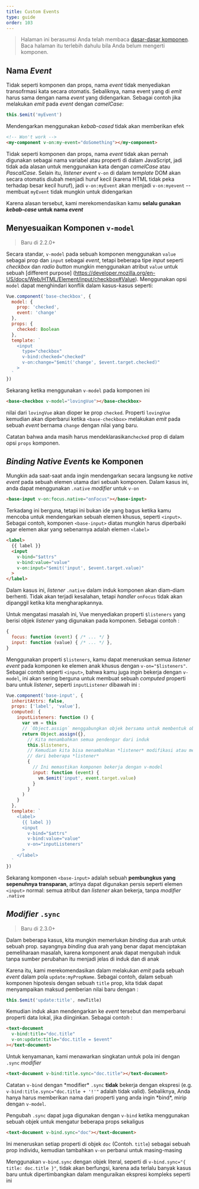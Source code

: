```yaml
---
title: Custom Events
type: guide
order: 103
---
```


> Halaman ini berasumsi Anda telah membaca [dasar-dasar komponen](components.html). Baca halaman itu terlebih dahulu bila Anda belum mengerti komponen.

## Nama *Event*

Tidak seperti komponen dan props, nama *event* tidak menyediakan transofrmasi kata secara otomatis.
Sebaliknya, nama event yang di *emit* harus sama dengan nama *event* yang didengarkan. Sebagai contoh jika melakukan *emit* pada *event* dengan *camelCase*:
 

```js
this.$emit('myEvent')
```

Mendengarkan menggunakan *kebab-cased* tidak akan memberikan efek

```html
<!-- Won't work -->
<my-component v-on:my-event="doSomething"></my-component>
```

Tidak seperti komponen dan props, nama *event* tidak akan pernah digunakan sebagai nama variabel atau properti di dalam JavaScript, jadi tidak ada alasan untuk menggunakan kata dengan *camelCase* atau *PascalCase*. Selain itu, *listener* *event* `v-on` di dalam *template* DOM akan secara otomatis diubah menjadi huruf kecil (karena HTML tidak peka terhadap besar kecil huruf), jadi `v-on:myEvent` akan menjadi `v-on:myevent` -- membuat `myEvent` tidak mungkin untuk didengarkan

Karena alasan tersebut, kami merekomendasikan kamu  **selalu gunakan *kebab-case* untuk nama *event***

## Menyesuaikan Komponen `v-model`

> Baru di 2.2.0+

Secara standar, `v-model` pada sebuah komponen menggunakan `value` sebagai prop dan `input` sebagai *event*, tetapi beberapa tipe *input* seperti *checkbox* dan *radio button* mungkin menggunakan atribut `value` untuk sebuah [different purpose] (https://developer.mozilla.org/en-US/docs/Web/HTML/Element/input/checkbox#Value). Menggunakan opsi `model` dapat menghindari konflik dalam kasus-kasus seperti:

```js
Vue.component('base-checkbox', {
  model: {
    prop: 'checked',
    event: 'change'
  },
  props: {
    checked: Boolean
  },
  template: `
    <input
      type="checkbox"
      v-bind:checked="checked"
      v-on:change="$emit('change', $event.target.checked)"
    >
  `
})
```

Sekarang ketika menggunakan `v-model` pada komponen ini

```html
<base-checkbox v-model="lovingVue"></base-checkbox>
```

nilai dari `lovingVue` akan dioper ke prop `checked`. Properti `lovingVue` kemudian akan diperbarui ketika `<base-checkbox>` melakukan *emit* pada sebuah *event* bernama `change` dengan nilai yang baru.

<p class="tip">Catatan bahwa anda masih harus mendeklarasikan<code>checked</code> prop di dalam opsi <code>props</code> komponen.</p>

## *Binding Native Events* ke Komponen

Mungkin ada saat-saat anda ingin mendengarkan secara langsung ke *native event* pada sebuah elemen utama dari sebuah komponen. Dalam kasus ini, anda dapat menggunakan `.native` *modifier* untuk `v-on`

```html
<base-input v-on:focus.native="onFocus"></base-input>
```

Terkadang ini berguna, tetapi ini bukan ide yang bagus ketika kamu mencoba untuk mendengarkan sebuah elemen khusus, seperti `<input>`. Sebagai contoh, komponen `<base-input>` diatas mungkin harus diperbaiki agar elemen akar yang sebenarnya adalah elemen `<label>` 

```html
<label>
  {{ label }}
  <input
    v-bind="$attrs"
    v-bind:value="value"
    v-on:input="$emit('input', $event.target.value)"
  >
</label>
```

Dalam kasus ini, *listener* `.native` dalam induk komponen akan diam-diam berhenti. Tidak akan terjadi kesalahan, tetapi *handler* `onFocus` tidak akan dipanggil ketika kita mengharapkannya.

Untuk mengatasi masalah ini, Vue menyediakan properti `$listeners` yang berisi objek *listener* yang digunakan pada komponen. Sebagai contoh :

```js
{
  focus: function (event) { /* ... */ }
  input: function (value) { /* ... */ },
}
```

Menggunakan properti `$listeners`, kamu dapat meneruskan semua *listener* *event* pada komponen ke elemen anak khusus dengan `v-on="$listeners"`. Sebagai contoh seperti `<input>`, bahwa kamu juga ingin bekerja dengan `v-model`, ini akan sering berguna untuk membuat sebuah *computed* properti baru untuk *listener*, seperti `inputListener` dibawah ini :

```js
Vue.component('base-input', {
  inheritAttrs: false,
  props: ['label', 'value'],
  computed: {
    inputListeners: function () {
      var vm = this
      // `Object.assign` menggabungkan objek bersama untuk membentuk objek baru
      return Object.assign({},
        // Kita menambahkan semua pendengar dari induk
        this.$listeners,
        // Kemudian kita bisa menambahkan *listener* modifikasi atau mengesampingkan kebiasaan
        // dari beberapa *listener*
        {
          // Ini memastikan komponen bekerja dengan v-model
          input: function (event) {
            vm.$emit('input', event.target.value)
          }
        }
      )
    }
  },
  template: `
    <label>
      {{ label }}
      <input
        v-bind="$attrs"
        v-bind:value="value"
        v-on="inputListeners"
      >
    </label>
  `
})
```

Sekarang komponen `<base-input>` adalah sebuah **pembungkus yang sepenuhnya transparan**, artinya dapat digunakan persis seperti elemen `<input>` normal: semua atribut dan *listener* akan bekerja, tanpa *modifier* `.native`

## *Modifier* `.sync`

> Baru di 2.3.0+

Dalam beberapa kasus, kita mungkin memerlukan *binding* dua arah untuk sebuah prop. sayangnya *binding* dua arah yang benar dapat menciptakan pemeliharaan masalah, karena komponent anak dapat mengubah induk tanpa sumber perubahan itu menjadi jelas di induk dan di anak

Karena itu, kami merekomendasikan dalam melakukan *emit* pada sebuah *event* dalam pola `update:myPropName`. Sebagai contoh, dalam sebuah komponen hipotesis dengan sebuah `title` prop, kita tidak dapat menyampaikan maksud pemberian nilai baru dengan :

```js
this.$emit('update:title', newTitle)
```

Kemudian induk akan mendengarkan ke *event* tersebut dan memperbarui properti data lokal, jika diinginkan. Sebagai contoh :

```html
<text-document
  v-bind:title="doc.title"
  v-on:update:title="doc.title = $event"
></text-document>
```

Untuk kenyamanan, kami menawarkan singkatan untuk pola ini dengan `.sync` *modifier*

```html
<text-document v-bind:title.sync="doc.title"></text-document>
```

<p class="tip">Catatan <code>v-bind</code> dengan *modifier* <code>.sync</code> <strong>tidak</strong> bekerja dengan ekspresi (e.g. <code>v-bind:title.sync="doc.title + '!'"</code> adalah tidak valid). Sebaliknya, Anda hanya harus memberikan nama dari properti yang anda ingin *bind*, mirip dengan <code>v-model</code>.</p>

Pengubah `.sync` dapat juga digunakan dengan `v-bind` ketika menggunakan sebuah objek untuk mengatur beberapa props sekaligus

```html
<text-document v-bind.sync="doc"></text-document>
```

Ini meneruskan setiap properti di objek `doc` (Contoh. `title`) sebagai sebuah prop individu, 
kemudian tambahkan `v-on` perbarui untuk masing-masing

<p class="tip">Menggunakan <code>v-bind.sync</code> dengan objek literal, seperti di <code>v-bind.sync="{ title: doc.title }"</code>, tidak akan berfungsi, karena ada terlalu banyak kasus baru untuk dipertimbangkan dalam menguraikan ekspresi kompleks seperti ini</p>
